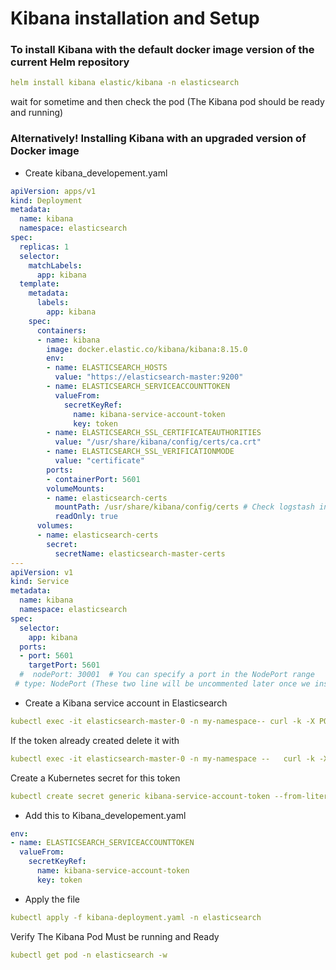 # Kibana installation and Setup

### To install Kibana with the default docker image version of the current Helm repository

```yaml
helm install kibana elastic/kibana -n elasticsearch
```

wait for sometime and then check the pod (The Kibana pod should be ready and running)

### Alternatively! Installing Kibana with an upgraded version of Docker image

- Create kibana_developement.yaml

```yaml
apiVersion: apps/v1
kind: Deployment
metadata:
  name: kibana
  namespace: elasticsearch
spec:
  replicas: 1
  selector:
    matchLabels:
      app: kibana
  template:
    metadata:
      labels:
        app: kibana
    spec:
      containers:
      - name: kibana
        image: docker.elastic.co/kibana/kibana:8.15.0
        env:
        - name: ELASTICSEARCH_HOSTS
          value: "https://elasticsearch-master:9200"
        - name: ELASTICSEARCH_SERVICEACCOUNTTOKEN
          valueFrom:
            secretKeyRef:
              name: kibana-service-account-token
              key: token
        - name: ELASTICSEARCH_SSL_CERTIFICATEAUTHORITIES
          value: "/usr/share/kibana/config/certs/ca.crt"
        - name: ELASTICSEARCH_SSL_VERIFICATIONMODE
          value: "certificate"
        ports:
        - containerPort: 5601
        volumeMounts:
        - name: elasticsearch-certs
          mountPath: /usr/share/kibana/config/certs # Check logstash installation (Mount Volume for for ca.crt certificate) for this section
          readOnly: true
      volumes:
      - name: elasticsearch-certs
        secret:
          secretName: elasticsearch-master-certs
---
apiVersion: v1
kind: Service
metadata:
  name: kibana
  namespace: elasticsearch
spec:
  selector:
    app: kibana
  ports:
  - port: 5601
    targetPort: 5601
  #  nodePort: 30001  # You can specify a port in the NodePort range
 # type: NodePort (These two line will be uncommented later once we installed nodeport
```

- Create a Kibana service account in Elasticsearch

```yaml
kubectl exec -it elasticsearch-master-0 -n my-namespace-- curl -k -X POST -u elastic:JWp34zQWi7jlTz5Q "https://localhost:9200/_security/service/elastic/kibana/credential/token/kibana_token?
```

If the token already created delete it with 

```yaml
kubectl exec -it elasticsearch-master-0 -n my-namespace --   curl -k -X DELETE -u elastic:6aswkh19Wa0SkLaG   "[https://localhost:9200/_security/service/elastic/kibana/credential/token/kibana_token](https://localhost:9200/_security/service/elastic/kibana/credential/token/kibana_token)"
```

Create a Kubernetes secret for this token

```yaml
kubectl create secret generic kibana-service-account-token --from-literal=token=AAEAAWVsYXN0aWMva2liYW5hL2tpYmFuYV90b2tlbjotV1BjM3A2RlQxZVBDTHdlN08xVmh3 -n elasticsearch
```

- Add this to Kibana_developement.yaml

```yaml
env:
- name: ELASTICSEARCH_SERVICEACCOUNTTOKEN
  valueFrom:
    secretKeyRef:
      name: kibana-service-account-token
      key: token
```

- Apply the file

```yaml
kubectl apply -f kibana-deployment.yaml -n elasticsearch
```

Verify The Kibana Pod Must be running and Ready 

```yaml
kubectl get pod -n elasticsearch -w
```
